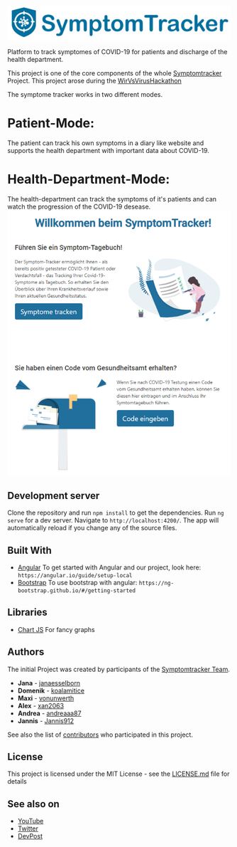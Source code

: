![alt text](src/assets/img/Logo_SymptomTracker.jpeg)

Platform to track symptomes of COVID-19 for patients and discharge of the health department.

This project is one of the core components of the whole [Symptomtracker](https://devpost.com/software/symptomtracker-62xhkp) Project. This project arose during the [WirVsVirusHackathon](https://www.bundesregierung.de/breg-de/themen/coronavirus/wir-vs-virus-1731968)



The symptome tracker works in two different modes.

# Patient-Mode: 
The patient can track his own symptoms in a diary like website and supports the health department with important data about COVID-19.

# Health-Department-Mode: 
The health-department can track the symptoms of it's patients and can watch the progression of the COVID-19 desease.
![alt text](src/assets/img/ex.PNG)

## Development server

Clone the repository and run `npm install` to get the dependencies. Run `ng serve` for a dev server. Navigate to `http://localhost:4200/`. The app will automatically reload if you change any of the source files.

## Built With

* [Angular](https://angular.io/) To get started with Angular and our project, look here: `https://angular.io/guide/setup-local`
* [Bootstrap](https://ng-bootstrap.github.io/+#/home) To use bootstrap with angular: `https://ng-bootstrap.github.io/#/getting-started`

## Libraries

* [Chart JS](https://www.chartjs.org/) For fancy graphs

## Authors

The initial Project was created by participants of the [Symptomtracker Team](https://devpost.com/software/symptomtracker-62xhkp).

* **Jana** - [janaesselborn](https://github.com/janaesselborn)
* **Domenik** - [koalamitice](https://github.com/koalamitice)
* **Maxi** - [vonunwerth](https://github.com/vonunwerth)
* **Alex** - [xan2063](https://github.com/xan2063)
* **Andrea** - [andreaaa87](https://github.com/andreaaa87)
* **Jannis** - [Jannis912](https://github.com/jannis912)

See also the list of [contributors](https://github.com/symptomtracker/backend/contributors) who participated in this project.

## License

This project is licensed under the MIT License - see the [LICENSE.md](LICENSE.md) file for details

## See also on

* [YouTube](https://www.youtube.com/channel/UCQtwhY5A4YLoXUxC61mvbaA)
* [Twitter](https://twitter.com/symptomtracker1)
* [DevPost](https://devpost.com/software/symptomtracker-62xhkp)
